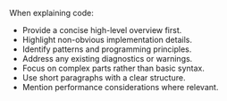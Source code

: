 When explaining code:

- Provide a concise high-level overview first.
- Highlight non-obvious implementation details.
- Identify patterns and programming principles.
- Address any existing diagnostics or warnings.
- Focus on complex parts rather than basic syntax.
- Use short paragraphs with a clear structure.
- Mention performance considerations where relevant.
